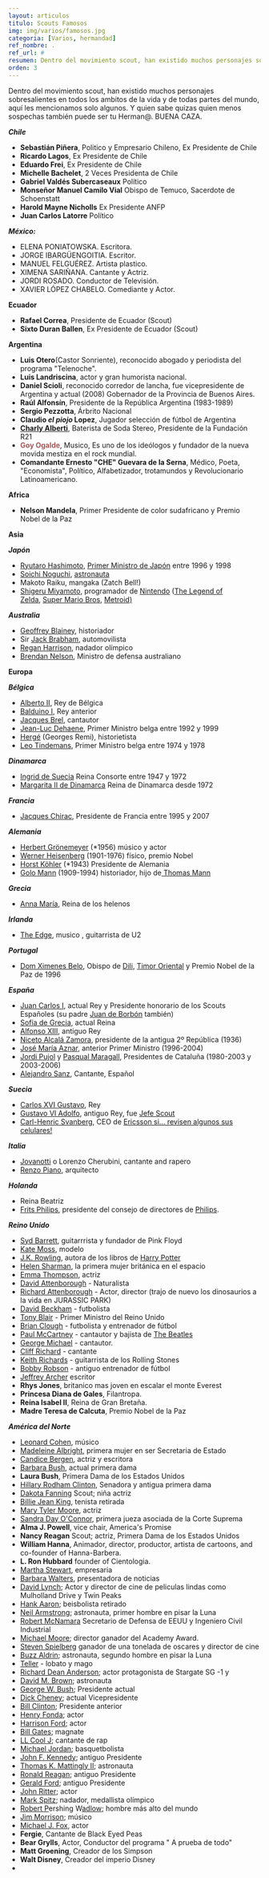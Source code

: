 ```yaml
---
layout: articulos
titulo: Scouts Famosos
img: img/varios/famosos.jpg
categoria: [Varios, hermandad]
ref_nombre: .
ref_url: #
resumen: Dentro del movimiento scout, han existido muchos personajes sobresalientes en todos los ambitos de la vida y de todas partes del mundo
orden: 3
---
```

<p>Dentro del movimiento scout, han existido muchos personajes sobresalientes en todos los ambitos de la vida y de todas partes del mundo, aquí les mencionamos solo algunos. Y quien sabe quizas quien menos sospechas también puede ser tu Herman@. BUENA CAZA.</p>

<p><em><strong>Chile</strong></em></p>

<ul>
<li><strong>Sebastián Piñera</strong>, Politico y Empresario Chileno, Ex Presidente de Chile</li>
<li><strong>Ricardo Lagos</strong>, Ex Presidente de Chile</li>
<li><strong>Eduardo Frei</strong>, Ex Presidente de Chile</li>
<li><strong>Michelle Bachelet</strong>, 2 Veces Presidenta de Chile</li>
<li><strong>Gabriel Valdés Subercaseaux</strong>&nbsp;Político</li>
<li><strong>Monseñor Manuel Camilo Vial</strong>&nbsp;Obispo de Temuco, Sacerdote de Schoenstatt</li>
<li><strong>Harold Mayne Nicholls</strong>&nbsp;Ex Presidente ANFP</li>
<li><strong>Juan Carlos Latorre</strong>&nbsp;Político</li>
</ul>

<p><em><strong>México:</strong></em></p>

<ul>
<li>ELENA PONIATOWSKA. Escritora.</li>
<li>JORGE IBARGÜENGOITIA. Escritor.</li>
<li>MANUEL FELGUÉREZ. Artista plastico.</li>
<li>XIMENA SARIÑANA. Cantante y Actriz.&nbsp;</li>
<li>JORDI ROSADO. Conductor de Televisión.</li>
<li>XAVIER LÓPEZ CHABELO. Comediante y Actor.</li>
</ul>

<p><strong>Ecuador</strong></p>

<ul>
<li><strong>Rafael Correa</strong>, Presidente de Ecuador (Scout)</li>
<li><strong>Sixto Duran Ballen</strong>, Ex Presidente de Ecuador (Scout)</li>
</ul>

<p><strong>Argentina</strong></p>

<ul>
<li><strong>Luis Otero</strong>(Castor Sonriente), reconocido abogado y periodista del programa "Telenoche".</li>
<li><strong>Luis Landriscina</strong>, actor y gran humorista nacional.</li>
<li><strong>Daniel Scioli</strong>, reconocido corredor de lancha, fue vicepresidente de Argentina y actual (2008) Gobernador de la Provincia de Buenos Aires.</li>
<li><strong>Raúl Alfonsín</strong>, Presidente de la República Argentina (1983-1989)</li>
<li><strong>Sergio Pezzotta</strong>, Árbrito Nacional</li>
<li><strong>Claudio&nbsp;<em>el piojo</em>&nbsp;Lopez</strong>, Jugador selección de fútbol de Argentina</li>
<li><strong><a class="new" href="http://www.wikipowell.org/?title=Charly_Alberti&amp;action=edit&amp;redl... style="text-decoration: none; color: rgb(165, 88, 88); background-image: none; background-position: initial initial; background-repeat: initial initial;" title="Charly Alberti (la página no existe)">Charly Alberti</a></strong>, Baterista de Soda Stereo, Presidente de la Fundación R21</li>
<li><strong><a class="new" href="http://www.wikipowell.org/?title=Goy_Ogalde&amp;action=edit&amp;redlink=1" style="text-decoration: none; color: rgb(165, 88, 88); background-image: none; background-position: initial initial; background-repeat: initial initial;" title="Goy Ogalde (la página no existe)">Goy Ogalde</a></strong>, Musico, Es uno de los ideólogos y fundador de la nueva movida mestiza en el rock mundial.</li>
<li><strong>Comandante Ernesto "CHE" Guevara de la Serna</strong>, Médico, Poeta, "Economista", Político, Alfabetizador, trotamundos y Revolucionario Latinoamericano.</li>
</ul>

<p><strong>Africa</strong></p>

<ul>
<li><strong>Nelson Mandela</strong>, Primer Presidente de color sudafricano y Premio Nobel de la Paz</li>
</ul>

<p><strong>Asia</strong></p>

<p><strong><em>Japón&nbsp;</em></strong></p>

<div>
<ul>
<li><a href="http://es.wikipedia.org/w/index.php?title=Ryutaro_Hashimoto" target="_blank">Ryutaro Hashimoto</a>,&nbsp;<a href="http://es.wikipedia.org/wiki/Primer_Ministro_de_Jap%C3%83%C2%B3n" target="_blank">Primer Ministro de Japón</a>&nbsp;entre 1996 y 1998</li>
<li><a href="http://es.wikipedia.org/wiki/Soichi_Noguchi" target="_blank">Soichi Noguchi</a>,&nbsp;<a href="http://es.wikipedia.org/wiki/Astronauta" target="_blank">astronauta</a>&nbsp;</li>
<li>Makoto Raiku, mangaka (Zatch Bell!)</li>
<li><a href="http://es.wikipedia.org/wiki/Shigeru_Miyamoto" target="_blank">Shigeru Miyamoto</a>, programador de&nbsp;<a href="http://es.wikipedia.org/wiki/Nintendo" target="_blank">Nintendo</a>&nbsp;(<a href="http://es.wikipedia.org/wiki/The_Legend_of_Zelda" target="_blank">The Legend of Zelda</a>,&nbsp;<a href="http://es.wikipedia.org/wiki/Super_Mario_Bros" target="_blank">Super Mario Bros</a>,&nbsp;<a href="http://es.wikipedia.org/wiki/Metroid" target="_self">Metroid)</a></li>
</ul>
</div>

<p><strong><em>Australia</em></strong></p>

<div>
<ul>
<li><a href="http://es.wikipedia.org/w/index.php?title=Geoffrey_Blainey" target="_blank">Geoffrey Blainey</a>, historiador</li>
<li>Sir&nbsp;<a href="http://es.wikipedia.org/wiki/Jack_Brabham" target="_blank">Jack Brabham</a>, automovilista</li>
<li><a href="http://es.wikipedia.org/w/index.php?title=Regan_Harrison" target="_blank">Regan Harrison</a>, nadador olímpico</li>
<li><a href="http://es.wikipedia.org/w/index.php?title=Brendan_Nelson" target="_top">Brendan Nelson</a>, Ministro de defensa australiano</li>
</ul>
</div>

<p><strong>Europa</strong></p>

<p><em><strong>Bélgica</strong></em></p>

<div>
<ul>
<li><a href="http://es.wikipedia.org/wiki/Alberto_II_de_B%C3%83%C2%A9lgica" target="_blank">Alberto II</a>, Rey de Bélgica</li>
<li><a href="http://es.wikipedia.org/wiki/Balduino_I_de_B%C3%83%C2%A9lgica" target="_blank">Balduino I</a>, Rey anterior</li>
<li><a href="http://es.wikipedia.org/wiki/Jacques_Brel" target="_blank">Jacques Brel</a>, cantautor</li>
<li><a href="http://es.wikipedia.org/w/index.php?title=Jean-Luc_Dehaene" target="_blank">Jean-Luc Dehaene</a>, Primer Ministro belga entre 1992 y 1999</li>
<li><a href="http://es.wikipedia.org/wiki/Herg%C3%83%C2%A9" target="_blank">Hergé</a>&nbsp;(Georges Remi), historietista</li>
<li><a href="http://es.wikipedia.org/w/index.php?title=Leo_Tindemans" target="_blank">Leo Tindemans</a>, Primer Ministro belga entre 1974 y 1978</li>
</ul>
</div>

<p><em><strong>Dinamarca</strong></em></p>

<div>
<ul>
<li><a href="http://es.wikipedia.org/wiki/Ingrid_de_Suecia" target="_blank">Ingrid de Suecia</a>&nbsp;Reina Consorte entre 1947 y 1972</li>
<li><a href="http://es.wikipedia.org/wiki/Margarita_II_de_Dinamarca" target="_blank">Margarita II de Dinamarca</a>&nbsp;Reina de Dinamarca desde 1972</li>
</ul>
</div>

<p><em><strong>Francia</strong></em></p>

<div>
<ul>
<li><a href="http://es.wikipedia.org/wiki/Jacques_Chirac" target="_blank">Jacques Chirac</a>, Presidente de Francia entre 1995 y 2007</li>
</ul>
</div>

<p><em><strong>Alemania</strong></em></p>

<div>
<ul>
<li><a href="http://es.wikipedia.org/wiki/Herbert_Gr%C3%83%C2%B6nemeyer" target="_blank">Herbert Grönemeyer</a>&nbsp;(*1956) músico y actor</li>
<li><a href="http://es.wikipedia.org/wiki/Werner_Heisenberg" target="_blank">Werner Heisenberg</a>&nbsp;(1901-1976) físico, premio Nobel</li>
<li><a href="http://es.wikipedia.org/wiki/Horst_K%C3%83%C2%B6hler" target="_blank">Horst Köhler</a>&nbsp;(*1943) Presidente de Alemania</li>
<li><a href="http://es.wikipedia.org/w/index.php?title=Golo_Mann" target="_blank">Golo Mann</a>&nbsp;(1909-1994) historiador, hijo de<a href="http://es.wikipedia.org/wiki/Thomas_Mann" target="_blank">&nbsp;Thomas Mann</a>&nbsp;</li>
</ul>
</div>

<p><em><strong>Grecia</strong></em></p>

<div>
<ul>
<li><a href="http://es.wikipedia.org/wiki/Ana_Mar%C3%83%C2%ADa_de_Dinamarca" target="_blank">Anna María</a>, Reina de los helenos</li>
</ul>
</div>

<p><strong><em>Irlanda</em></strong></p>

<div>
<ul>
<li><a href="http://es.wikipedia.org/wiki/The_Edge" target="_blank">The Edge</a>, musico , guitarrista de U2</li>
</ul>
</div>

<p><em><strong>Portugal</strong></em></p>

<div>
<ul>
<li><a href="http://es.wikipedia.org/wiki/Carlos_Filipe_Ximenes_Belo" target="_blank">Dom Ximenes Belo</a>, Obispo de&nbsp;<a href="http://es.wikipedia.org/wiki/Dili" target="_blank">Dili</a>,&nbsp;<a href="http://es.wikipedia.org/wiki/Timor_Oriental" target="_blank">Timor Oriental</a>&nbsp;y Premio Nobel de la Paz de 1996</li>
</ul>
</div>

<p><em><strong>España</strong></em></p>

<div>
<ul>
<li><a href="http://es.wikipedia.org/wiki/Juan_Carlos_I" target="_blank">Juan Carlos I</a>, actual Rey y Presidente honorario de los Scouts Españoles (su padre&nbsp;<a href="http://es.wikipedia.org/wiki/Juan_de_Borb%C3%83%C2%B3n" target="_blank">Juan de Borbón</a>&nbsp;también)</li>
<li><a href="http://es.wikipedia.org/wiki/Sof%C3%83%C2%ADa_de_Grecia" target="_blank">Sofía de Grecia</a>, actual Reina</li>
<li><a href="http://es.wikipedia.org/wiki/Alfonso_XIII" target="_blank">Alfonso XIII</a>, antiguo Rey</li>
<li><a href="http://es.wikipedia.org/wiki/Niceto_Alcal%C3%83%C2%A1_Zamora" target="_blank">Niceto Alcalá Zamora</a>, presidente de la antigua 2º República (1936)</li>
<li><a href="http://es.wikipedia.org/wiki/Jos%C3%83%C2%A9_Mar%C3%83%C2%ADa_Aznar" target="_blank">José María Aznar</a>, anterior Primer Ministro (1996-2004)</li>
<li><a href="http://es.wikipedia.org/wiki/Jordi_Pujol" target="_blank">Jordi Pujol</a>&nbsp;y&nbsp;<a href="http://es.wikipedia.org/wiki/Pasqual_Maragall" target="_blank">Pasqual Maragall</a>, Presidentes de Cataluña (1980-2003 y 2003-2006)</li>
<li><a href="http://es.wikipedia.org/wiki/Alejandro_Sanz" target="_blank">Alejandro Sanz</a>, Cantante, Español</li>
</ul>
</div>

<p><strong><em>Suecia</em></strong></p>

<div>
<ul>
<li><a href="http://es.wikipedia.org/wiki/Carlos_XVI_Gustavo" target="_blank">Carlos XVI Gustavo</a>, Rey</li>
<li><a href="http://es.wikipedia.org/wiki/Gustavo_VI_Adolfo" target="_blank">Gustavo VI Adolfo</a>, antiguo Rey, fue&nbsp;<a href="http://es.wikipedia.org/w/index.php?title=Jefe_Scout" target="_blank">Jefe Scout</a>&nbsp;</li>
<li><a href="http://en.wikipedia.org/wiki/Carl-Henric_Svanberg" target="_blank">Carl-Henric Svanberg</a>, CEO de&nbsp;<a href="http://en.wikipedia.org/wiki/Ericsson" target="_blank">Ericsson si... revisen algunos sus celulares!</a></li>
</ul>
</div>

<p><em><strong>Italia</strong></em></p>

<div>
<ul>
<li><a href="http://en.wikipedia.org/wiki/Jovanotti" target="_blank">Jovanotti</a>&nbsp;o Lorenzo Cherubini, cantante and rapero</li>
<li><a href="http://en.wikipedia.org/wiki/Renzo_Piano" target="_blank">Renzo Piano</a>, arquitecto</li>
</ul>
</div>

<p><em><strong>Holanda</strong></em></p>

<div>
<ul>
<li>Reina Beatriz</li>
<li><a href="http://en.wikipedia.org/wiki/Frits_Philips" target="_blank">Frits Philips</a>, presidente del consejo de directores de&nbsp;<a href="http://en.wikipedia.org/wiki/Philips" target="_blank">Philips</a>.</li>
</ul>
</div>

<p><strong><em>Reino Unido</em></strong></p>

<div>
<ul>
<li><a href="http://es.wikipedia.org/wiki/Glenda_Jackson" target="_blank">Syd Barrett</a>, guitarrrista y fundador de Pink Floyd</li>
<li><a href="http://es.wikipedia.org/wiki/Kate_Moss" target="_blank">Kate Moss</a>, modelo</li>
<li><a href="http://es.wikipedia.org/wiki/J.K._Rowling" target="_blank">J.K. Rowling</a>, autora de los libros de&nbsp;<a href="http://es.wikipedia.org/wiki/Harry_Potter" target="_blank">Harry Potter</a>&nbsp;</li>
<li><a href="http://es.wikipedia.org/wiki/Helen_Sharman" target="_blank">Helen Sharman</a>, la primera mujer británica en el espacio</li>
<li><a href="http://es.wikipedia.org/wiki/Emma_Thompson" target="_blank">Emma Thompson</a>, actriz</li>
<li><a href="http://es.wikipedia.org/wiki/David_Attenborough" target="_blank">David Attenborough</a>&nbsp;- Naturalista</li>
<li><a href="http://es.wikipedia.org/wiki/Richard_Attenborough" target="_blank">Richard Attenborough</a>&nbsp;- Actor, director (trajo de nuevo los dinosaurios a la vida en JURASSIC PARK)</li>
<li><a href="http://es.wikipedia.org/wiki/David_Beckham" target="_blank">David Beckham</a>&nbsp;- futbolista</li>
<li><a href="http://es.wikipedia.org/wiki/Tony_Blair" target="_blank">Tony Blair</a>&nbsp;- Primer Ministro del Reino Unido</li>
<li><a href="http://es.wikipedia.org/wiki/Brian_Clough" target="_blank">Brian Clough</a>&nbsp;- futbolista y entrenador de fútbol</li>
<li><a href="http://es.wikipedia.org/wiki/Paul_McCartney" target="_blank">Paul McCartney</a>&nbsp;- cantautor y bajista de&nbsp;<a href="http://es.wikipedia.org/wiki/The_Beatles" target="_blank">The Beatles</a>&nbsp;</li>
<li><a href="http://es.wikipedia.org/wiki/George_Michael" target="_blank">George Michael</a>&nbsp;- cantautor.</li>
<li><a href="http://es.wikipedia.org/wiki/Cliff_Richard">Cliff Richard</a>&nbsp;- cantante</li>
<li><a href="http://es.wikipedia.org/wiki/Keith_Richards" target="_blank">Keith Richards</a>&nbsp;- guitarrista de los Rolling Stones</li>
<li><a href="http://es.wikipedia.org/wiki/Bobby_Robson" target="_blank">Bobby Robson</a>&nbsp;- antiguo entrenador de fútbol</li>
<li><a href="http://en.wikipedia.org/wiki/Jeffrey_Archer" target="_self">Jeffrey Archer</a>&nbsp;escritor</li>
<li><strong>Rhys Jones</strong>,&nbsp;britanico mas joven en escalar el monte Everest</li>
<li><strong>Princesa Diana de Gales</strong>, Filantropa.</li>
<li><strong>Reina Isabel II</strong>, Reina de Gran Bretaña.</li>
<li><strong>Madre Teresa de Calcuta</strong>, Premio Nobel de la Paz</li>
</ul>
</div>

<p><em><strong>América del Norte</strong></em></p>

<div>
<ul>
<li><a href="http://es.wikipedia.org/wiki/Leonard_Cohen" target="_blank">Leonard Cohen</a>, músico</li>
<li><a href="http://es.wikipedia.org/wiki/Madeleine_Albright" target="_blank">Madeleine Albright</a>, primera mujer en ser Secretaria de Estado</li>
<li><a href="http://es.wikipedia.org/wiki/Candice_Bergen" target="_blank">Candice Bergen</a>, actriz y escritora</li>
<li><a href="http://es.wikipedia.org/wiki/Barbara_Bush" target="_blank">Barbara Bush</a>, actual primera dama</li>
<li><strong>Laura Bush</strong>, Primera Dama de los Estados Unidos</li>
<li><a href="http://es.wikipedia.org/wiki/Hillary_Rodham_Clinton" target="_blank">Hillary Rodham Clinton</a>, Senadora y antigua primera dama</li>
<li><a href="http://es.wikipedia.org/wiki/Dakota_Fanning" target="_blank">Dakota Fanning</a>&nbsp;Scout; niña actriz</li>
<li><a href="http://es.wikipedia.org/wiki/Billie_Jean_King" target="_blank">Billie Jean King</a>, tenista retirada</li>
<li><a href="http://es.wikipedia.org/wiki/Mary_Tyler_Moore" target="_blank">Mary Tyler Moore</a>, actriz</li>
<li><a href="http://es.wikipedia.org/wiki/Sandra_Day_O%27Connor" target="_blank">Sandra Day O'Connor</a>, primera jueza asociada de la Corte Suprema</li>
<li><strong>Alma J. Powell</strong>, vice chair, America's Promise</li>
<li><strong>Nancy Reagan</strong> Scout; actriz, Primera Dama de los Estados Unidos</li>
<li><strong>William Hanna</strong>, Animador, director, productor, artista de cartoons, and co-founder of Hanna-Barbera.</li>
<li><strong>L. Ron Hubbard</strong> founder of Cientologia.&nbsp;</li>
<li><a href="http://es.wikipedia.org/wiki/Martha_Stewart" target="_blank">Martha Stewart</a>, empresaria</li>
<li><a href="http://es.wikipedia.org/wiki/Barbara_Walters" target="_blank">Barbara Walters</a>, presentadora de noticias</li>
<li><a href="http://en.wikipedia.org/wiki/David_Lynch" target="_blank">David Lynch</a>; Actor y director de cine de peliculas lindas como Mulholland Drive y Twin Peaks</li>
<li><a href="http://es.wikipedia.org/wiki/Hank_Aaron" target="_blank">Hank Aaron</a>; beisbolista retirado</li>
<li><a href="http://es.wikipedia.org/wiki/Neil_Armstrong" target="_blank">Neil Armstrong</a>; astronauta, primer hombre en pisar la Luna</li>
<li><a href="http://en.wikipedia.org/wiki/Robert_McNamara" target="_blank">Robert McNamara</a>&nbsp;Secretario de Defensa de EEUU y Ingeniero Civil Industrial</li>
<li><a href="http://en.wikipedia.org/wiki/Michael_Moore" target="_blank">Michael Moore</a>; director ganador del Academy Award.</li>
<li><a href="http://en.wikipedia.org/wiki/Steven_Spielberg" target="_blank">Steven Spielberg</a>&nbsp;ganador de una tonelada de oscares y director de cine</li>
<li><a href="http://es.wikipedia.org/wiki/Buzz_Aldrin" target="_blank">Buzz Aldrin</a>; astronauta, segundo hombre en pisar la Luna</li>
<li><a href="http://en.wikipedia.org/wiki/Teller_%28magician%29" target="_blank">Teller</a>&nbsp;- lobato y mago</li>
<li><a href="http://es.wikipedia.org/wiki/Richard_Dean_Anderson" target="_blank">Richard Dean Anderson</a>; actor protagonista de Stargate SG -1 y</li>
<li><a href="http://es.wikipedia.org/wiki/David_M._Brown" target="_blank">David M. Brown</a>; astronauta</li>
<li><a href="http://es.wikipedia.org/wiki/George_W._Bush" target="_blank">George W. Bush</a>; Presidente actual</li>
<li><a href="http://es.wikipedia.org/wiki/Dick_Cheney" target="_blank">Dick Cheney</a>; actual Vicepresidente</li>
<li><a href="http://es.wikipedia.org/wiki/Bill_Clinton" target="_blank">Bill Clinton</a>; Presidente anterior</li>
<li><a href="http://es.wikipedia.org/wiki/Henry_Fonda" target="_blank">Henry Fonda</a>; actor</li>
<li><a href="http://es.wikipedia.org/wiki/Harrison_Ford" target="_blank">Harrison Ford</a>; actor</li>
<li><a href="http://es.wikipedia.org/wiki/Bill_Gates" target="_blank">Bill Gates</a>; magnate</li>
<li><a href="http://es.wikipedia.org/wiki/LL_Cool_J" target="_blank">LL Cool J</a>; cantante de rap</li>
<li><a href="http://es.wikipedia.org/wiki/Michael_Jordan" target="_blank">Michael Jordan</a>; basquetbolista</li>
<li><a href="http://es.wikipedia.org/wiki/John_F._Kennedy">John F. Kennedy</a>; antiguo Presidente</li>
<li><a href="http://es.wikipedia.org/wiki/Thomas_K._Mattingly_II" target="_blank">Thomas K. Mattingly II</a>; astronauta</li>
<li><a href="http://es.wikipedia.org/wiki/Ronald_Reagan" target="_blank">Ronald Reagan</a>; antiguo Presidente</li>
<li><a href="http://es.wikipedia.org/wiki/Gerald_Ford" target="_blank">Gerald Ford</a>; antiguo Presidente</li>
<li><a href="http://es.wikipedia.org/wiki/John_Ritter" target="_blank">John Ritter</a>; actor&nbsp;</li>
<li><a href="http://es.wikipedia.org/wiki/Mark_Spitz" target="_blank">Mark Spitz</a>; nadador, medallista olímpico</li>
<li><a href="http://es.wikipedia.org/wiki/Robert_Pershing_Wadlow" target="_blank">Robert P</a>ershing W<a href="http://es.wikipedia.org/wiki/Robert_Pershing_Wadlow" target="_blank">adlow</a>; hombre más alto del mundo</li>
<li><a href="http://es.wikipedia.org/wiki/Jim_Morrison" target="_blank">Jim Morrison</a>; músico</li>
<li><a href="http://es.wikipedia.org/wiki/Michael_J._Fox" target="_blank">Michael J. Fox</a>, actor</li>
<li><strong>Fergie</strong>,&nbsp;Cantante de Black Eyed Peas</li>
<li><strong>Bear Grylls</strong>, Actor, Conductor del programa " A prueba de todo"<strong>&nbsp;</strong></li>
<li><strong>Matt Groening</strong>, Creador de los Simpson</li>
<li><strong>Walt Disney</strong>, Creador del imperio Disney</li>
<li>&nbsp;</li>
</ul>
</div>
